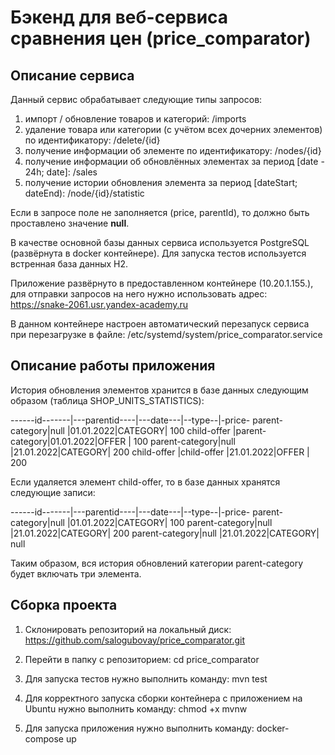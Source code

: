 # Бэкенд для веб-сервиса сравнения цен (price_comparator)

## Описание сервиса
Данный сервис обрабатывает следующие типы запросов:

1) импорт / обновление товаров и категорий: /imports
2) удаление товара или категории (с учётом всех дочерних элементов) по идентификатору: /delete/{id}
3) получение информации об элементе по идентификатору: /nodes/{id}
4) получение информации об обновлённых элементах за период [date - 24h; date]: /sales
5) получение истории обновления элемента за период [dateStart; dateEnd): /node/{id}/statistic

Если в запросе поле не заполняется (price, parentId), то должно быть проставлено значение **null**.

В качестве основной базы данных сервиса используется PostgreSQL (развёрнута в docker контейнере).
Для запуска тестов используется встренная база данных H2.

Приложение развёрнуто в предоставленном контейнере (10.20.1.155.), для отправки запросов на него нужно использовать адрес: https://snake-2061.usr.yandex-academy.ru

В данном контейнере настроен автоматический перезапуск сервиса при перезагрузке в файле: /etc/systemd/system/price_comparator.service

## Описание работы приложения
История обновления элементов хранится в базе данных следующим образом (таблица SHOP_UNITS_STATISTICS):

------id-------|---parentid----|---date---|--type--|-price-
parent-category|null           |01.01.2022|CATEGORY| 100
child-offer    |parent-category|01.01.2022|OFFER   | 100
parent-category|null           |21.01.2022|CATEGORY| 200
child-offer    |child-offer    |21.01.2022|OFFER   | 200

Если удаляется элемент child-offer, то в базе данных хранятся следующие записи:

------id-------|---parentid----|---date---|--type--|-price-
parent-category|null           |01.01.2022|CATEGORY| 100
parent-category|null           |21.01.2022|CATEGORY| 200
parent-category|null           |21.01.2022|CATEGORY| null

Таким образом, вся история обновлений категории parent-category будет включать три элемента.

## Сборка проекта

1) Склонировать репозиторий на локальный диск:
https://github.com/salogubovay/price_comparator.git

2) Перейти в папку с репозиторием:
cd price_comparator

3) Для запуска тестов нужно выполнить команду:
mvn test

4) Для корректного запуска сборки контейнера с приложением на Ubuntu нужно выполнить команду:
chmod +x mvnw

5) Для запуска приложения нужно выполнить команду:
docker-compose up